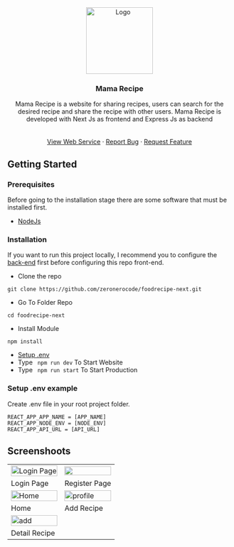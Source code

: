 <div align="center">
  <a href="https://github.com/zeronerocode/foodrecipe-next">
    <img src="https://res.cloudinary.com/dbpfwb5ok/image/upload/v1659148545/portofolio/recipe/2_kpnvj7.png" alt="Logo" width="150px">
  </a>

  <h3 align="center">Mama Recipe</h3>

  <p align="center">
    Mama Recipe is a website for sharing recipes, users can search for the desired recipe and share the recipe with other users. Mama Recipe is developed with Next Js as frontend and Express Js as backend
    <br />
    <br />
    <br />
    <a href="https://food-recipe-fandi.herokuapp.com/">View Web Service</a>
    ·
    <a href="https://github.com/fandipras7/foodRecipeApi/issues">Report Bug</a>
    ·
    <a href="https://github.com/fandipras7/foodRecipeApi/issues">Request Feature</a>
  </p>
</div>

## Getting Started

### Prerequisites

Before going to the installation stage there are some software that must be installed first.

- [NodeJs](https://nodejs.org/en/download/)


### Installation

If you want to run this project locally, I recommend you to configure the [back-end](https://github.com/fandipras7/foodRecipeApi) first before configuring this repo front-end.

- Clone the repo

```
git clone https://github.com/zeronerocode/foodrecipe-next.git
```

- Go To Folder Repo

```
cd foodrecipe-next
```

- Install Module

```
npm install
```

- <a href="#setup-env">Setup .env</a>
- Type ` npm run dev` To Start Website
- Type ` npm run start` To Start Production


### Setup .env example

Create .env file in your root project folder.

```
REACT_APP_APP_NAME = [APP_NAME]
REACT_APP_NODE_ENV = [NODE_ENV]
REACT_APP_API_URL = [API_URL]
```

## Screenshoots
<table>
 
  <tr>
    <td><image src="/public/assets/screenshoot/foodrecipe-login.png" alt="Login Page" width=100%></td>
    <td><image src="/public/assets/screenshoot/foodrecipe-register.png" width=100%/></td>
  </tr>
   <tr>
    <td>Login Page</td>
    <td>Register Page</td>
  </tr>
  <tr>
    <td><image src="/public/assets/screenshoot/foodrecipe-home.png" alt="Home" width=100%></td>
    <td><image src="/public/assets/screenshoot/foodrecipe-addrecipe.png" alt="profile" width=100%/></td>
  </tr>
  <tr>
    <td>Home</td>
    <td>Add Recipe</td>
  </tr>
   <tr>
    <td><image src="/public/assets/screenshoot/foodrecipe-detail.png" alt="add" width=100%></td>
  </tr>
  <tr>
    <td>Detail Recipe</td>
  </tr>
</table>
